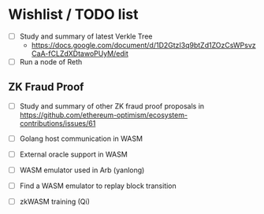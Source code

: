 # Wishlist / TODO list

- [ ] Study and summary of latest Verkle Tree
  - https://docs.google.com/document/d/1D2GtzI3q9btZd1ZOzCsWPsvzCaA-fCLZdXDtawoPUyM/edit
- [ ] Run a node of Reth

## ZK Fraud Proof

- [ ] Study and summary of other ZK fraud proof proposals in https://github.com/ethereum-optimism/ecosystem-contributions/issues/61
- [ ] Golang host communication in WASM
- [ ] External oracle support in WASM
- [ ] WASM emulator used in Arb (yanlong)
- [ ] Find a WASM emulator to replay block transition
- [ ] zkWASM training (Qi)
      
